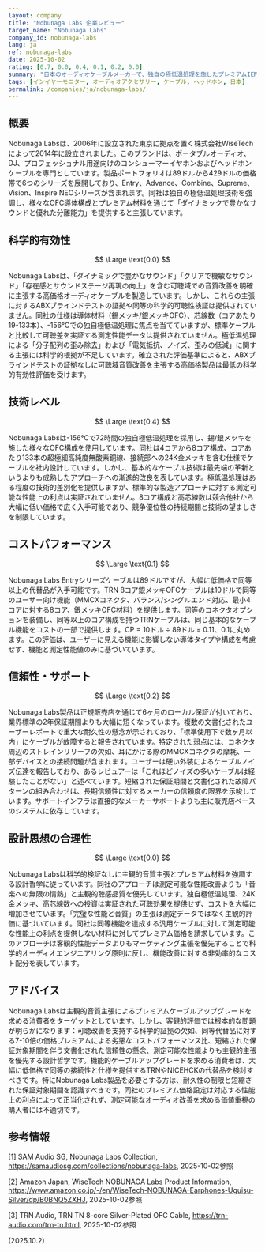 ```yaml
---
layout: company
title: "Nobunaga Labs 企業レビュー"
target_name: "Nobunaga Labs"
company_id: nobunaga-labs
lang: ja
ref: nobunaga-labs
date: 2025-10-02
rating: [0.7, 0.0, 0.4, 0.1, 0.2, 0.0]
summary: "日本のオーディオケーブルメーカーで、独自の極低温処理を施したプレミアムIEMおよびヘッドホンケーブルを提供していますが、可聴域での改善効果の科学的根拠が不足している一方で、同等品と比較して大幅な価格プレミアムを設定しています。"
tags: [インイヤーモニター, オーディオアクセサリー, ケーブル, ヘッドホン, 日本]
permalink: /companies/ja/nobunaga-labs/
---
```

## 概要

Nobunaga Labsは、2006年に設立された東京に拠点を置く株式会社WiseTechによって2014年に設立されました。このブランドは、ポータブルオーディオ、DJ、プロフェッショナル用途向けのコンシューマーイヤホンおよびヘッドホンケーブルを専門としています。製品ポートフォリオは89ドルから429ドルの価格帯で6つのシリーズを展開しており、Entry、Advance、Combine、Supreme、Vision、Inspire NEOシリーズが含まれます。同社は独自の極低温処理技術を強調し、様々なOFC導体構成とプレミアム材料を通じて「ダイナミックで豊かなサウンドと優れた分離能力」を提供すると主張しています。

## 科学的有効性

$$ \Large \text{0.0} $$

Nobunaga Labsは、「ダイナミックで豊かなサウンド」「クリアで機敏なサウンド」「存在感とサウンドステージ再現の向上」を含む可聴域での音質改善を明確に主張する高価格オーディオケーブルを製造しています。しかし、これらの主張に対するABXブラインドテストの証拠や同等の科学的可聴性検証は提供されていません。同社の仕様は導体材料（錫メッキ/銀メッキOFC）、芯線数（コアあたり19-133本）、-156°Cでの独自極低温処理に焦点を当てていますが、標準ケーブルと比較して可聴差を実証する測定性能データは提供されていません。極低温処理による「分子配列の歪み除去」および「電気抵抗、ノイズ、歪みの低減」に関する主張には科学的根拠が不足しています。確立された評価基準によると、ABXブラインドテストの証拠なしに可聴域音質改善を主張する高価格製品は最低の科学的有効性評価を受けます。

## 技術レベル

$$ \Large \text{0.4} $$

Nobunaga Labsは-156°Cで72時間の独自極低温処理を採用し、錫/銀メッキを施した様々なOFC構成を使用しています。同社は4コアから8コア構成、コアあたり133本の超極細高純度無酸素銅線、接続部への24K金メッキを含む仕様でケーブルを社内設計しています。しかし、基本的なケーブル技術は最先端の革新というよりも成熟したアプローチへの漸進的改良を表しています。極低温処理はある程度の技術的差別化を提供しますが、標準的な製造アプローチに対する測定可能な性能上の利点は実証されていません。8コア構成と高芯線数は競合他社から大幅に低い価格で広く入手可能であり、競争優位性の持続期間と技術の望ましさを制限しています。

## コストパフォーマンス

$$ \Large \text{0.1} $$

Nobunaga Labs Entryシリーズケーブルは89ドルですが、大幅に低価格で同等以上の代替品が入手可能です。TRN 8コア銀メッキOFCケーブルは10ドルで同等のユーザー向け機能（MMCXコネクタ、バランス/シングルエンド対応、最小4コアに対する8コア、銀メッキOFC材料）を提供します。同等のコネクタオプションを装備し、同等以上のコア構成を持つTRNケーブルは、同じ基本的なケーブル機能をコストの一部で提供します。CP = 10ドル ÷ 89ドル = 0.11、0.1に丸めます。この評価は、ユーザーに見える機能に影響しない導体タイプや構成を考慮せず、機能と測定性能値のみに基づいています。

## 信頼性・サポート

$$ \Large \text{0.2} $$

Nobunaga Labs製品は正規販売店を通じて6ヶ月のローカル保証が付いており、業界標準の2年保証期間よりも大幅に短くなっています。複数の文書化されたユーザーレポートで重大な耐久性の懸念が示されており、「標準使用下で数ヶ月以内」にケーブルが故障すると報告されています。特定された弱点には、コネクタ周辺のストレインリリーフの欠如、耳にかける際のMMCXコネクタの摩耗、一部デバイスとの接続問題が含まれます。ユーザーは硬い外装によるケーブルノイズ伝達を報告しており、あるレビュアーは「これほどノイズの多いケーブルは経験したことがない」と述べています。短縮された保証期間と文書化された故障パターンの組み合わせは、長期信頼性に対するメーカーの信頼度の限界を示唆しています。サポートインフラは直接的なメーカーサポートよりも主に販売店ベースのシステムに依存しています。

## 設計思想の合理性

$$ \Large \text{0.0} $$

Nobunaga Labsは科学的検証なしに主観的音質主張とプレミアム材料を強調する設計哲学に従っています。同社のアプローチは測定可能な性能改善よりも「音楽への無限の情熱」と主観的聴感品質を優先しています。独自極低温処理、24K金メッキ、高芯線数への投資は実証された可聴効果を提供せず、コストを大幅に増加させています。「完璧な性能と音質」の主張は測定データではなく主観的評価に基づいています。同社は同等機能を達成する汎用ケーブルに対して測定可能な性能上の利点を提供しない材料に対してプレミアム価格を請求しています。このアプローチは客観的性能データよりもマーケティング主張を優先することで科学的オーディオエンジニアリング原則に反し、機能改善に対する非効率的なコスト配分を表しています。

## アドバイス

Nobunaga Labsは主観的音質主張によるプレミアムケーブルアップグレードを求める消費者をターゲットとしています。しかし、客観的評価では根本的な問題が明らかになります：可聴改善を支持する科学的証拠の欠如、同等代替品に対する7-10倍の価格プレミアムによる劣悪なコストパフォーマンス比、短縮された保証対象期間を伴う文書化された信頼性の懸念、測定可能な性能よりも主観的主張を優先する設計哲学です。機能的ケーブルアップグレードを求める消費者は、大幅に低価格で同等の接続性と仕様を提供するTRNやNICEHCKの代替品を検討すべきです。特にNobunaga Labs製品を必要とする方は、耐久性の制限と短縮された保証対象期間を認識すべきです。同社のプレミアム価格設定は対応する性能上の利点によって正当化されず、測定可能なオーディオ改善を求める価値重視の購入者には不適切です。

## 参考情報

[1] SAM Audio SG, Nobunaga Labs Collection, https://samaudiosg.com/collections/nobunaga-labs, 2025-10-02参照

[2] Amazon Japan, WiseTech NOBUNAGA Labs Product Information, https://www.amazon.co.jp/-/en/WiseTech-NOBUNAGA-Earphones-Uguisu-Silver/dp/B0BNQ5ZXHJ, 2025-10-02参照

[3] TRN Audio, TRN TN 8-core Silver-Plated OFC Cable, https://trn-audio.com/trn-tn.html, 2025-10-02参照

(2025.10.2)